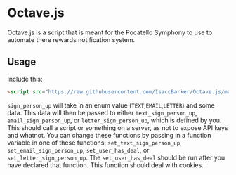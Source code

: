 # Octave.js
Octave.js is a script that is meant for the Pocatello Symphony to use to automate there rewards notification system.

## Usage
Include this:
```html
<script src="https://raw.githubusercontent.com/IsaccBarker/Octave.js/master/octave.js"></script>
```

```sign_person_up``` will take in an enum value (```TEXT```,```EMAIL```,```LETTER```) and some data. This data will then be passed to either ```text_sign_person_up```, ```email_sign_person_up```, or ```letter_sign_person_up```, which is defined by you. This should call a script or something on a server, as not to expose API keys and whatnot. You can change these functions by passing in a function variable in one of these functions: ```set_text_sign_person_up```, ```set_email_sign_person_up```, ```set_user_has_deal```, or ```set_letter_sign_person_up```. The ```set_user_has_deal``` should be run after you have declared that function. This function should deal with cookies.
